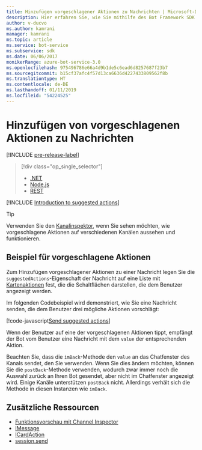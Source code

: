 ```yaml
---
title: Hinzufügen vorgeschlagener Aktionen zu Nachrichten | Microsoft-Dokumentation
description: Hier erfahren Sie, wie Sie mithilfe des Bot Framework SDK für Node.js vorgeschlagene Aktionen in Nachrichten senden können.
author: v-ducvo
ms.author: kamrani
manager: kamrani
ms.topic: article
ms.service: bot-service
ms.subservice: sdk
ms.date: 06/06/2017
monikerRange: azure-bot-service-3.0
ms.openlocfilehash: 975496786e66a4d9b1de5c6ead6d8257687f23b7
ms.sourcegitcommit: b15cf37afc4f57d13ca6636d4227433809562f8b
ms.translationtype: HT
ms.contentlocale: de-DE
ms.lasthandoff: 01/11/2019
ms.locfileid: "54224525"
---
```

# <a name="add-suggested-actions-to-messages"></a>Hinzufügen von vorgeschlagenen Aktionen zu Nachrichten

[!INCLUDE [pre-release-label](../includes/pre-release-label-v3.md)]

> [!div class="op_single_selector"]
> - [.NET](../dotnet/bot-builder-dotnet-add-suggested-actions.md)
> - [Node.js](../nodejs/bot-builder-nodejs-send-suggested-actions.md)
> - [REST](../rest-api/bot-framework-rest-connector-add-suggested-actions.md)

[!INCLUDE [Introduction to suggested actions](../includes/snippet-suggested-actions-intro.md)]

> [!TIP]
> Verwenden Sie den [Kanalinspektor][channelInspector], wenn Sie sehen möchten, wie vorgeschlagene Aktionen auf verschiedenen Kanälen aussehen und funktionieren.

## <a name="suggested-actions-example"></a>Beispiel für vorgeschlagene Aktionen

Zum Hinzufügen vorgeschlagener Aktionen zu einer Nachricht legen Sie die `suggestedActions`-Eigenschaft der Nachricht auf eine Liste mit [Kartenaktionen][ICardAction] fest, die die Schaltflächen darstellen, die dem Benutzer angezeigt werden.

Im folgenden Codebeispiel wird demonstriert, wie Sie eine Nachricht senden, die dem Benutzer drei mögliche Aktionen vorschlägt:

[!code-javascript[Send suggested actions](../includes/code/node-send-suggested-actions.js#sendSuggestedActions)]

Wenn der Benutzer auf eine der vorgeschlagenen Aktionen tippt, empfängt der Bot vom Benutzer eine Nachricht mit dem `value` der entsprechenden Aktion.

Beachten Sie, dass die `imBack`-Methode den `value` an das Chatfenster des Kanals sendet, den Sie verwenden. Wenn Sie dies ändern möchten, können Sie die `postBack`-Methode verwenden, wodurch zwar immer noch die Auswahl zurück an Ihren Bot gesendet, aber nicht im Chatfenster angezeigt wird. Einige Kanäle unterstützen `postBack` nicht. Allerdings verhält sich die Methode in diesen Instanzen wie `imBack`.

## <a name="additional-resources"></a>Zusätzliche Ressourcen

* [Funktionsvorschau mit Channel Inspector][inspector]
* [IMessage][IMessage]
* [ICardAction][ICardAction]
* [session.send][SessionSend]

[IMessage]: http://docs.botframework.com/en-us/node/builder/chat-reference/interfaces/_botbuilder_d_.imessage

[SessionSend]: https://docs.botframework.com/en-us/node/builder/chat-reference/classes/_botbuilder_d_.session.html#send

[ICardAction]: https://docs.botframework.com/en-us/node/builder/chat-reference/interfaces/_botbuilder_d_.icardaction.html

[inspector]: ../bot-service-channel-inspector.md

[channelInspector]: ../bot-service-channel-inspector.md
